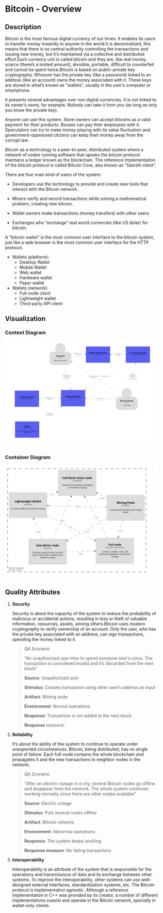 # Bitcoin - Overview

## Description

Bitcoin is the most famous digital currency of our times. It enables its users to transfer money instantly to anyone in the world.It is decentralized, this means that there is no central authority controlling the transactions and issuing new money, but it’s maintained via a collective and distributed effort.Each currency unit is called bitcoin and they are, like real money, scarce (there’s a limited amount), divisible, portable, difficult to counterfeit and cannot be spent twice.Bitcoin is based on public-private key cryptography. Whoever has the private key (like a password) linked to an address (like an account) owns the money associated with it. These keys are stored in what’s known as “wallets”, usually in the user’s computer or smartphone.

It presents several advantages over non digital currencies. It is not linked to its owner’s name, for example. Nobody can take it from you (as long as only you know the private key). 

Anyone can use this system. Store owners can accept bitcoins as a valid payment for their products. Bosses can pay their employees with it. Speculators can try to make money playing with its value fluctuation and government-oppressed citizens can keep their money away from the corrupt law.

Bitcoin as a technology is a peer-to-peer, distributed system where a network of nodes running software that speaks the bitcoin protocol maintains a ledger known as the blockchain. The reference implementation of the bitcoin protocol is called Bitcoin Core, also known as “Satoshi client”.

There are four main kind of users of the system:

- Developers use the technology to provide and create new tools that interact with the Bitcoin network.

- Miners verify and record transactions while solving a mathematical problem, creating new bitcoin.

- Wallet owners make transactions (money transfers) with other users.

- Exchanges who “exchange” real world currencies (like US dolar) for bitcoin.

  

A “bitcoin wallet” is the most common user interface to the bitcoin system, just like a web browser is the most common user interface for the HTTP protocol.

- Wallets (platform):
  - Desktop Wallet
  - Mobile Wallet
  - Web wallet
  - Hardware wallet
  - Paper wallet
- Wallets (network)
  - Full-node client
  - Lightweight wallet
  - Third-party API client

## Visualization

### Context Diagram

![image-20201028003354700](assets/image-20201028003354700.png)

### Container Diagram

![image-20201028003842079](assets/image-20201028003842079.png)

## Quality Attributes

1. **Security**

   Security is about the capacity of the system to reduce the probability of malicious or accidental actions, resulting in loss or theft of valuable information, resources, assets, among others.Bitcoin uses modern cryptography to verify ownership of an account. Only the user, who has the private key associated with an address, can sign transactions, spending the money linked to it.

   >*QA Scenario*
   >
   >"An unauthorized user tries to spend someone else's coins. The transaction is considered invalid and it’s discarded from the next block"
   >
   >**Source**: Unauthorized user
   >
   >**Stimulus**: Creates transaction using other user’s address as input
   >
   >**Artifact**: Mining node
   >
   >**Environment**: Normal operations
   >
   >**Response**: Transaction is not added to the next block. 
   >
   >**Response** measure: 

2. **Reliability**

   It’s about the ability of the system to continue to operate under unexpected circumstances. 
   Bitcoin, being distributed, has no single point of failure. Each full-node contains the whole blockchain and propagates it and the new transactions to neighbor nodes in the network. 

   >*QA Scenario*
   >
   >"After an electric outage in a city, several Bitcoin nodes go offline and disappear from the network. The whole system continues working normally since there are other nodes available"
   >
   >**Source**: Electric outage
   >
   >**Stimulus**: Puts several nodes offline
   >
   >**Artifact**: Bitcoin network
   >
   >**Environment**: Abnormal operations
   >
   >**Response**: The system keeps working
   >
   >**Response measure**: No failing transactions


3. **Interoperability**

   Interoperability is an attribute of the system that is responsible for the operations and transmissions of data and its exchange between other systems. To improve the interoperability, other systems can use well-designed external interfaces, standardization systems, etc. The Bitcoin protocol is implementation agnostic. Although a reference implementation in C++ was provided by its creator, a number of different implementations coexist and operate in the Bitcoin network, specially in wallet-only clients. 

